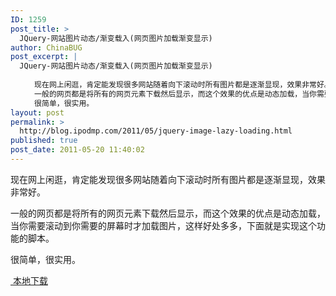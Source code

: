 ```yaml
---
ID: 1259
post_title: >
  JQuery-网站图片动态/渐变载入(网页图片加载渐变显示)
author: ChinaBUG
post_excerpt: |
  JQuery-网站图片动态/渐变载入(网页图片加载渐变显示)
  
  　　现在网上闲逛，肯定能发现很多网站随着向下滚动时所有图片都是逐渐显现，效果非常好。
  　　一般的网页都是将所有的网页元素下载然后显示，而这个效果的优点是动态加载，当你需要滚动到你需要的屏幕时才加载图片，这样好处多多，下面就是实现这个功能的脚本。
  　　很简单，很实用。
layout: post
permalink: >
  http://blog.ipodmp.com/2011/05/jquery-image-lazy-loading.html
published: true
post_date: 2011-05-20 11:40:02
---
```

现在网上闲逛，肯定能发现很多网站随着向下滚动时所有图片都是逐渐显现，效果非常好。

一般的网页都是将所有的网页元素下载然后显示，而这个效果的优点是动态加载，当你需要滚动到你需要的屏幕时才加载图片，这样好处多多，下面就是实现这个功能的脚本。

很简单，很实用。

<a href="http://u.ipodmp.com/downfile.php?file_id=228&amp;file_key=ZUcRYpv9"><img src="http://u.ipodmp.com/templates/default/images/down.gif" alt="" align="absBottom" border="0" /> 本地下载</a>